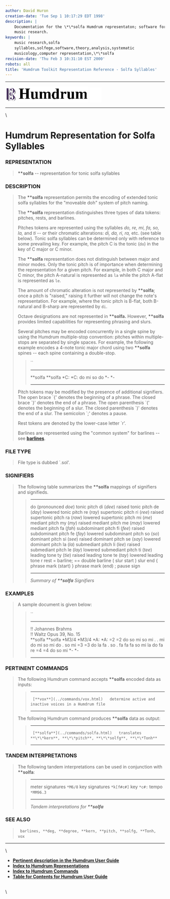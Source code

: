 ```yaml
---
author: David Huron
creation-date: 'Tue Sep 1 10:17:29 EDT 1998'
description: |
    Documentation for the \*\*solfa Humdrum representaton; software for
    music research.
keywords: |
    music research,solfa
    syllables,solfege,software,theory,analysis,systematic
    musicology,computer representation,\*\*solfa
revision-date: 'Thu Feb 3 10:31:10 EST 2000'
robots: all
title: 'Humdrum Toolkit Representation Reference - Solfa Syllables'
---
```


  -------------------------------- ----------------------------------------- ----------------------------------
  ![ ](/Humdrum/HumdrumIcon.gif)    ![Humdrum ](/Humdrum/HumdrumHeader.gif)    ![ ](/Humdrum/HumdrumSpacer.gif)
  -------------------------------- ----------------------------------------- ----------------------------------

\

Humdrum Representation for Solfa Syllables
==========================================

### REPRESENTATION

> **\*\*solfa** \-- representation for tonic solfa syllables

### DESCRIPTION

> The **\*\*solfa** representation permits the encoding of extended
> tonic solfa syllables for the \"moveable doh\" system of pitch naming.
>
> The **\*\*solfa** representation distinguishes three types of data
> tokens: pitches, rests, and barlines.
>
> Pitches tokens are represented using the syllables *do, re, mi, fa,
> so, la,* and *ti* \-- or their chromatic alterations: *di, da, ri,
> ra,* etc. (see table below). Tonic solfa syllables can be determined
> only with reference to some prevailing key. For example, the pitch C
> is the tonic (`do`) in the key of C major or C minor.
>
> The **\*\*solfa** representation does not distinguish between major
> and minor modes. Only the tonic pitch is of importance when
> determining the representation for a given pitch. For example, in both
> C major and C minor, the pitch A-natural is represented as `la` while
> the pitch A-flat is represented as `le`.
>
> The amount of chromatic alteration is not represented by
> **\*\*solfa**; once a pitch is \"raised,\" raising it further will not
> change the note\'s representation. For example, where the tonic pitch
> is B-flat, both B-natural and B-sharp are represented by `di`.
>
> Octave designations are not represented in **\*\*solfa.** However,
> **\*\*solfa** provides limited capabilities for representing phrasing
> and slurs.
>
> Several pitches may be encoded concurrently in a single spine by using
> the Humdrum multiple-stop convention: pitches within multiple-stops
> are separated by single spaces. For example, the following example
> encodes a 4-note tonic major chord using two **\*\*solfa** spines \--
> each spine containing a double-stop.
>
> > ``
> >
> >   ----------- -----------
> >   \*\*solfa   \*\*solfa
> >   \*C:        \*C:
> >   do mi       so do
> >   \*-         \*-
> >   ----------- -----------
> >
> Pitch tokens may be modified by the presence of additional signifiers.
> The open brace \`{\' denotes the beginning of a phrase. The closed
> brace \`}\' denotes the end of a phrase. The open parenthesis \`(\'
> denotes the beginning of a slur. The closed parenthesis \`)\' denotes
> the end of a slur. The semicolon \`;\' denotes a pause.
>
> Rest tokens are denoted by the lower-case letter \`r\'.
>
> Barlines are represented using the \"common system\" for barlines \--
> see [**barlines**](barlines.rep.html).

### FILE TYPE

> File type is dubbed \`.sol\'.

### SIGNIFIERS

> The following table summarizes the **\*\*solfa** mappings of
> signifiers and signifieds.
>
> >   ---- -----------------------------------
> >   do   (pronounced *doe*) tonic pitch
> >   di   (*dee*) raised tonic pitch
> >   de   (*day*) lowered tonic pitch
> >   re   (*ray*) supertonic pitch
> >   ri   (*ree*) raised supertonic pitch
> >   ra   (*raw*) lowered supertonic pitch
> >   mi   (*me*) mediant pitch
> >   my   (*my*) raised mediant pitch
> >   me   (*may*) lowered mediant pitch
> >   fa   (*fah*) subdominant pitch
> >   fi   (*fee*) raised subdominant pitch
> >   fe   (*fay*) lowered subdominant pitch
> >   so   (*so*) dominant pitch
> >   si   (*see*) raised dominant pitch
> >   se   (*say*) lowered dominant pitch
> >   la   (*la*) submediant pitch
> >   li   (*lee*) raised submediant pitch
> >   le   (*lay*) lowered submediant pitch
> >   ti   (*tee*) leading tone
> >   ty   (*tie*) raised leading tone
> >   te   (*tay*) lowered leading tone
> >   r    rest
> >   =    barline; == double barline
> >   (    slur start
> >   )    slur end
> >   {    phrase mark (start)
> >   }    phrase mark (end)
> >   ;    pause sign
> >   ---- -----------------------------------
> >
> > *Summary of **\*\*solfa** Signifiers*

### EXAMPLES

> A sample document is given below:
>
> > ``
> >
> >   -------------------------- -----------
> >   !! Johannes Brahms         
> >   !! Waltz Opus 39, No. 15   
> >   \*\*solfa                  \*\*solfa
> >   \*M3/4                     \*M3/4
> >   \*A:                       \*A:
> >   =2                         =2
> >   do                         so mi
> >   so mi                      .
> >   .                          mi do
> >   mi so                      mi do
> >   .                          so mi
> >   =3                         =3
> >   do                         la fa
> >   .                          so
> >   .                          fa
> >   fa fa                      so mi
> >   la do                      fa re
> >   =4                         =4
> >   do                         so mi
> >   \*-                        \*-
> >   -------------------------- -----------
> >
### PERTINENT COMMANDS

> The following Humdrum command accepts **\*\*solfa** encoded data as
> inputs:
>
> >   -- --------------------------------- --------------------------------------------------------
> >      [**vox**](../commands/vox.html)   determine active and inactive voices in a Humdrum file
> >                                        
> >   -- --------------------------------- --------------------------------------------------------
> >
> The following Humdrum command produces **\*\*solfa** data as output:
>
> >   -- ------------------------------------- ---------------------------------------------------------------------
> >      [**solfa**](../commands/solfa.html)   translates **\*\*kern**, **\*\*pitch**, **\*\*solfg**, **\*\*Tonh**
> >   -- ------------------------------------- ---------------------------------------------------------------------
> >
### TANDEM INTERPRETATIONS

> The following tandem interpretations can be used in conjunction with
> **\*\*solfa**:
>
> >   ------------------ ------------
> >   meter signatures   `*M6/8`
> >   key signatures     `*k[f#c#]`
> >   key                `*c#:`
> >   tempo              `*MM96.3`
> >   ------------------ ------------
> >
> > *Tandem interpretations for **\*\*solfa***

### SEE ALSO

> ` barlines, **deg, **degree, **kern, **pitch, **solfg, **Tonh, vox`

------------------------------------------------------------------------

\

-   [**Pertinent description in the Humdrum User
    Guide**](../guide13.html#XXXXX)
-   [**Index to Humdrum Representations**](../representations.toc.html)
-   [**Index to Humdrum Commands**](../commands.toc.html)
-   [**Table for Contents for Humdrum User Guide**](../guide.toc.html)

\
\
